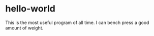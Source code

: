 # hello-world
This is the most useful program of all time. I can bench press a good amount of weight.
